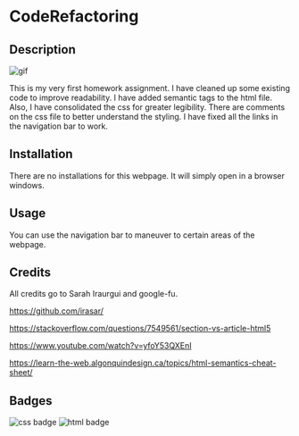 
# CodeRefactoring

## Description 


<img src="https://media.giphy.com/media/10rJCb79m16aRy/giphy-downsized-large.gif
" alt="gif">


This is my very first homework assignment. I have cleaned up some existing code to improve readability.
I have added semantic tags to the html file.  Also, I have consolidated the css for greater legibility. There are comments on the css file to better understand the styling. I have fixed all the links in the navigation bar to work. 


## Installation

There are no installations for this webpage. It will simply open in a browser windows.


## Usage 

You can use the navigation bar to maneuver to certain areas of the webpage.


## Credits

All credits go to Sarah Iraurgui and google-fu.
 
https://github.com/irasar/




https://stackoverflow.com/questions/7549561/section-vs-article-html5


https://www.youtube.com/watch?v=yfoY53QXEnI


https://learn-the-web.algonquindesign.ca/topics/html-semantics-cheat-sheet/




## Badges

<img src="http://jaspreetchahal.org/images/css3.svg" alt="css badge">

<img src="https://tse1.mm.bing.net/th?id=OIP.yhojArQgy_JWSrw3cE1BkQHaHa&pid=Api&P=0&w=300&h=300" alt="html badge">





